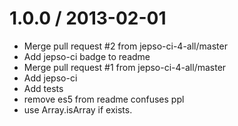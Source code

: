 
1.0.0 / 2013-02-01 
==================

  * Merge pull request #2 from jepso-ci-4-all/master
  * Add jepso-ci badge to readme
  * Merge pull request #1 from jepso-ci-4-all/master
  * Add jepso-ci
  * Add tests
  * remove es5 from readme confuses ppl
  * use Array.isArray if exists.
